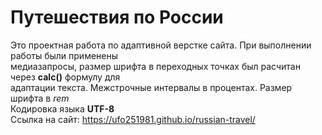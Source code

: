 # Путешествия по России  
Это проектная работа по адаптивной верстке сайта. При выполнении работы были применены  
медиазапросы, размер шрифта в переходных точках был расчитан через **calc()** формулу для  
адаптации текста. Межстрочные интервалы в процентах. Размер шрифта в *rem*  
Кодировка языка **UTF-8**  
Ссылка на сайт: https://ufo251981.github.io/russian-travel/
